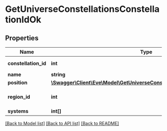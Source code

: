 # GetUniverseConstellationsConstellationIdOk

## Properties
Name | Type | Description | Notes
------------ | ------------- | ------------- | -------------
**constellation_id** | **int** | constellation_id integer | 
**name** | **string** | name string | 
**position** | [**\Swagger\Client\Eve\Model\GetUniverseConstellationsConstellationIdPosition**](GetUniverseConstellationsConstellationIdPosition.md) |  | 
**region_id** | **int** | The region this constellation is in | 
**systems** | **int[]** | systems array | 

[[Back to Model list]](../README.md#documentation-for-models) [[Back to API list]](../README.md#documentation-for-api-endpoints) [[Back to README]](../README.md)


